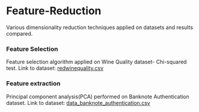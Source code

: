 # Feature-Reduction
Various dimensionality reduction techniques applied on datasets and results compared.


### Feature Selection
Feature selection algorithm applied on Wine Quality dataset- Chi-squared test.
Link to dataset: [redwinequality.csv](https://github.com/aishanii/Feature-Reduction/files/7090356/redwinequality.csv)


### Feature extraction
Principal component analysis(PCA) performed on Banknote Authentication dataset.
Link to dataset: [data_banknote_authentication.csv](https://github.com/aishanii/Feature-Reduction/files/7090350/data_banknote_authentication.csv)





